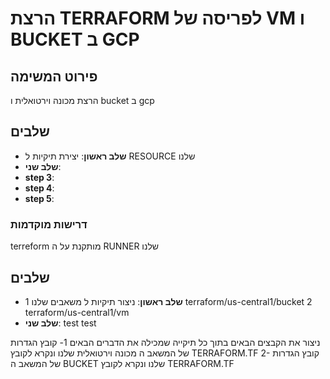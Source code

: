# הרצת TERRAFORM  לפריסה של VM ו BUCKET ב GCP
## פירוט המשימה
הרצת מכונה וירטואלית ו bucket ב gcp
## שלבים 

- **שלב ראשון**: יצירת תיקיות ל RESOURCE שלנו 
- **שלב שני**:
- **step 3**:
- **step 4**:
- **step 5**:

### דרישות מוקדמות
terreform מותקנת על ה RUNNER  שלנו 


## שלבים

- **שלב ראשון**:
ניצור תיקיות ל משאבים שלנו 
1 terraform/us-central1/bucket
2 terraform/us-central1/vm
- **שלב שני**:
    test
    test

ניצור את הקבצים הבאים בתוך כל תיקייה שמכילה את הדברים  הבאים
   1- קובץ הגדרות של המשאב ה מכונה וירטואלית שלנו ונקרא לקובץ TERRAFORM.TF
   2- קובץ הגדרות של המשאב ה BUCKET שלנו ונקרא לקובץ TERRAFORM.TF

